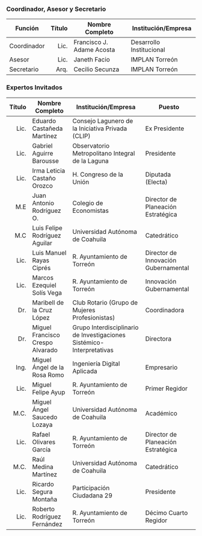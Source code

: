 
### Coordinador, Asesor y Secretario

Función     | Título | Nombre Completo           | Institución/Empresa
------------|-------:|---------------------------|---------------------
Coordinador | Lic.   | Francisco J. Adame Acosta | Desarrollo Institucional
Asesor      | Lic.   | Janeth Facio              | IMPLAN Torreón
Secretario  | Arq.   | Cecilio Secunza           | IMPLAN Torreón

### Expertos Invitados

Título | Nombre Completo                  | Institución/Empresa                                                   | Puesto
------:|----------------------------------|-----------------------------------------------------------------------|---------------
Lic.   | Eduardo Castañeda Martínez       | Consejo Lagunero de la Iniciativa Privada (CLIP)                      | Ex Presidente
Lic.   | Gabriel Aguirre Barousse         | Observatorio Metropolitano Integral de la Laguna                      | Presidente
Lic.   | Irma Leticia Castaño Orozco      | H. Congreso de la Unión                                               | Diputada (Electa) 
M.E    | Juan Antonio Rodríguez O.        | Colegio de Economistas                                                | Director de Planeación Estratégica
M.C    | Luis Felipe Rodríguez Aguilar    | Universidad Autónoma de Coahuila                                      | Catedrático
Lic.   | Luis Manuel Rayas Ciprés         | R. Ayuntamiento de Torreón                                            | Director de Innovación Gubernamental
Lic.   | Marcos Ezequiel Solís Vega       | R. Ayuntamiento de Torreón                                            | Innovación Gubernamental
Dr.    | Maribell de la Cruz López        | Club Rotario (Grupo de Mujeres Profesionistas)   					  | Coordinadora
Dr.    | Miguel Francisco Crespo Alvarado | Grupo Interdisciplinario de Investigaciones Sistémico-Interpretativas | Directora
Ing.   | Miguel Ángel de la Rosa Romo     | Ingeniería Digital Aplicada                                           | Empresario
Lic.   | Miguel Felipe  Ayup              | R. Ayuntamiento de Torreón                                            | Primer Regidor
M.C.   | Miguel Ángel Saucedo Lozaya      | Universidad Autónoma de Coahuila                                      | Académico
Lic.   | Rafael Olivares García           | R. Ayuntamiento de Torreón                                            | Director de Planeación Estratégica
M.C.   | Raúl Medina Martínez             | Universidad Autónoma de Coahuila                                      | Catedrático
Lic.   | Ricardo Segura Montaña           | Participación Ciudadana 29                                            | Presidente
Lic.   | Roberto Rodríguez Fernández      | R. Ayuntamiento de Torreón                                            | Décimo Cuarto Regidor
